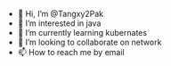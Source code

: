 - 👋 Hi, I’m @Tangxy2Pak
- 👀 I’m interested in java
- 🌱 I’m currently learning kubernates
- 💞️ I’m looking to collaborate on network
- 📫 How to reach me by email

<!---
Tangxy2Pak/Tangxy2Pak is a ✨ special ✨ repository because its `README.md` (this file) appears on your GitHub profile.
You can click the Preview link to take a look at your changes.
--->
